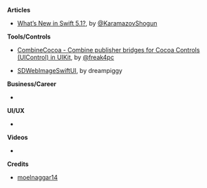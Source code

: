 **Articles**

* [What’s New in Swift 5.1?](https://www.raywenderlich.com/4187396-what-s-new-in-swift-5-1), by [@KaramazovShogun](https://twitter.com/KaramazovShogun)

**Tools/Controls**

* [CombineCocoa - Combine publisher bridges for Cocoa Controls (UIControl) in UIKit](https://github.com/freak4pc/CombineCocoa), by [@‪freak4pc‬](https://twitter.com/freak4pc)

* [SDWebImageSwiftUI](https://github.com/dreampiggy/SDWebImageSwiftUI), by dreampiggy

**Business/Career**

* 

**UI/UX**

* 

**Videos**

*

**Credits**

* [moelnaggar14](https://github.com/MoElnaggar14)
